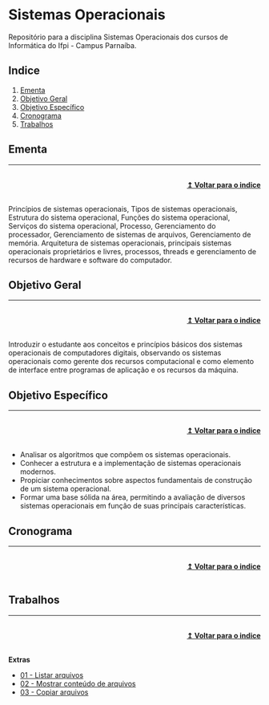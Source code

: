 # Sistemas Operacionais
Repositório para a disciplina Sistemas Operacionais dos cursos de Informática do Ifpi - Campus Parnaíba.

## Indice
1. [Ementa]
2. [Objetivo Geral]
3. [Objetivo Específico]
4. [Cronograma]
5. [Trabalhos]

## Ementa
----

<br/>
<div align="right">
    <b><a href="#indice">↥ Voltar para o indice</a></b>
</div>
<br/>

Princípios de sistemas operacionais, Tipos de sistemas operacionais, Estrutura do sistema operacional, Funções do sistema operacional, Serviços do sistema operacional, Processo, Gerenciamento do processador, Gerenciamento de sistemas de arquivos, Gerenciamento de memória. Arquitetura de sistemas operacionais, principais sistemas operacionais proprietários e livres, processos, threads e gerenciamento de recursos de hardware e software do computador.

## Objetivo Geral
----

<br/>
<div align="right">
    <b><a href="#indice">↥ Voltar para o indice</a></b>
</div>
<br/>

Introduzir o estudante aos conceitos e princípios básicos dos sistemas operacionais de computadores digitais, observando os sistemas operacionais como gerente dos recursos computacional e como elemento de interface entre programas de aplicação e os recursos da máquina.

## Objetivo Específico
----

<br/>
<div align="right">
    <b><a href="#indice">↥ Voltar para o indice</a></b>
</div>
<br/>

* Analisar os algoritmos que compõem os sistemas operacionais.
* Conhecer a estrutura e a implementação de sistemas operacionais modernos.
* Propiciar conhecimentos sobre aspectos fundamentais de construção de um sistema operacional.
* Formar uma base sólida na área, permitindo a avaliação de diversos sistemas operacionais em função de suas principais características.

## Cronograma
----

<br/>
<div align="right">
    <b><a href="#indice">↥ Voltar para o indice</a></b>
</div>
<br/>


## Trabalhos
----

<br/>
<div align="right">
    <b><a href="#indice">↥ Voltar para o indice</a></b>
</div>
<br/>

**Extras**
* [01 - Listar arquivos]
* [02 - Mostrar conteúdo de arquivos]
* [03 - Copiar arquivos]

[Ementa]: #ementa
[Objetivo Geral]: #objetivo-geral
[Objetivo Específico]: #objetivo-específico
[Cronograma]: #cronograma
[Trabalhos]: #trabalhos

[01 - Listar arquivos]: trabalhos/extra/01-listar-arquivos.md
[02 - Mostrar conteúdo de arquivos]: trabalhos/extra/02-mostrar-conteudo-arquivos
[03 - Copiar arquivos]: trabalhos/extra/03-copiar-arquivos